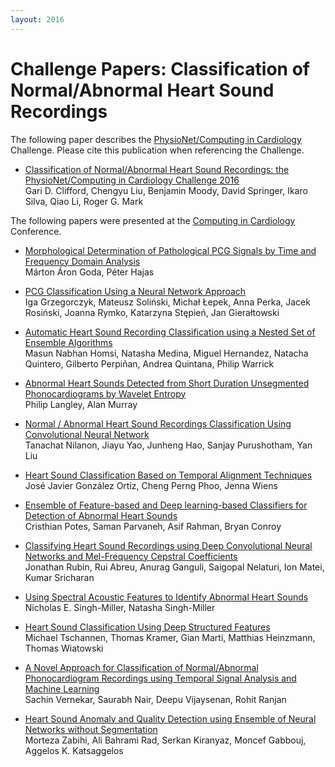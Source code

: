 ```yaml
---
layout: 2016
---
```


# Challenge Papers: Classification of Normal/Abnormal Heart Sound Recordings

The following paper describes the [PhysioNet/Computing in
Cardiology](http://www.cinc.org/) Challenge. Please cite this
publication when referencing the Challenge.

- [Classification of Normal/Abnormal Heart Sound Recordings: the
PhysioNet/Computing in Cardiology Challenge
2016](challenge2016.pdf)\
Gari D. Clifford, Chengyu Liu, Benjamin Moody, David Springer, Ikaro
Silva, Qiao Li, Roger G. Mark

The following papers were presented at the [Computing in
Cardiology](http://www.cinc.org/) Conference.

- [Morphological Determination of Pathological PCG Signals by Time and
Frequency Domain
Analysis](goda.pdf)\
Márton Áron Goda, Péter Hajas

- [PCG Classification Using a Neural Network
Approach](grzegorczyk.pdf)\
Iga Grzegorczyk, Mateusz Soliński, Michał Łepek, Anna Perka, Jacek
Rosiński, Joanna Rymko, Katarzyna Stępień, Jan Gierałtowski

- [Automatic Heart Sound Recording Classification using a Nested Set of
Ensemble Algorithms](homsi.pdf)\
Masun Nabhan Homsi, Natasha Medina, Miguel Hernandez, Natacha Quintero,
Gilberto Perpiñan, Andrea Quintana, Philip Warrick

- [Abnormal Heart Sounds Detected from Short Duration Unsegmented
Phonocardiograms by Wavelet
Entropy](langley.pdf)\
Philip Langley, Alan Murray

- [Normal / Abnormal Heart Sound Recordings Classification Using
Convolutional Neural
Network](nilanon.pdf)\
Tanachat Nilanon, Jiayu Yao, Junheng Hao, Sanjay Purushotham, Yan Liu

- [Heart Sound Classification Based on Temporal Alignment
Techniques](ortiz.pdf)\
José Javier González Ortiz, Cheng Perng Phoo, Jenna Wiens

- [Ensemble of Feature-based and Deep learning-based Classifiers for
Detection of Abnormal Heart
Sounds](potes.pdf)\
Cristhian Potes, Saman Parvaneh, Asif Rahman, Bryan Conroy

- [Classifying Heart Sound Recordings using Deep Convolutional Neural
Networks and Mel-Frequency Cepstral
Coefficients](rubin.pdf)\
Jonathan Rubin, Rui Abreu, Anurag Ganguli, Saigopal Nelaturi, Ion Matei,
Kumar Sricharan

- [Using Spectral Acoustic Features to Identify Abnormal Heart
Sounds](singhmiller.pdf)\
Nicholas E. Singh-Miller, Natasha Singh-Miller

- [Heart Sound Classification Using Deep Structured
Features](tschannen.pdf)\
Michael Tschannen, Thomas Kramer, Gian Marti, Matthias Heinzmann, Thomas
Wiatowski

- [A Novel Approach for Classification of Normal/Abnormal Phonocardiogram
Recordings using Temporal Signal Analysis and Machine
Learning](vernekar.pdf)\
Sachin Vernekar, Saurabh Nair, Deepu Vijaysenan, Rohit Ranjan

- [Heart Sound Anomaly and Quality Detection using Ensemble of Neural
Networks without
Segmentation](zabihi.pdf)\
Morteza Zabihi, Ali Bahrami Rad, Serkan Kiranyaz, Moncef Gabbouj,
Aggelos K. Katsaggelos
